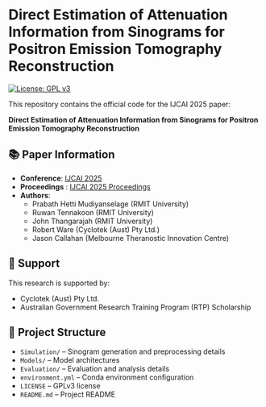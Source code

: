 # Direct Estimation of Attenuation Information from Sinograms for Positron Emission Tomography Reconstruction

[![License: GPL v3](https://img.shields.io/badge/License-GPLv3-blue.svg)](LICENSE)

This repository contains the official code for the IJCAI 2025 paper:

**Direct Estimation of Attenuation Information from Sinograms for Positron Emission Tomography Reconstruction**

## 📚 Paper Information

- **Conference**: [IJCAI 2025](https://2025.ijcai.org)
- **Proceedings** : [IJCAI 2025 Proceedings](https://www.ijcai.org/proceedings/2025/1075)
- **Authors**:  
  - Prabath Hetti Mudiyanselage (RMIT University)  
  - Ruwan Tennakoon (RMIT University)  
  - John Thangarajah (RMIT University)  
  - Robert Ware (Cyclotek (Aust) Pty Ltd.)  
  - Jason Callahan (Melbourne Theranostic Innovation Centre)
 
## 🤝 Support
This research is supported by:

- Cyclotek (Aust) Pty Ltd.  
- Australian Government Research Training Program (RTP) Scholarship

## 📁 Project Structure

- `Simulation/` – Sinogram generation and preprocessing details 
- `Models/` – Model architectures 
- `Evaluation/` – Evaluation and analysis details
- `environment.yml` – Conda environment configuration  
- `LICENSE` – GPLv3 license  
- `README.md` – Project README
